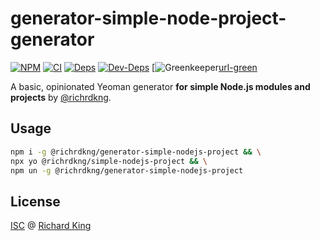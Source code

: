 # generator-simple-node-project-generator

[![NPM][badge-npm]][url-npm]
[![CI][badge-ci]][url-ci]
[![Deps][badge-deps]][url-deps]
[![Dev-Deps][badge-dev-deps]][url-dev-deps]
[![Greenkeeper][badge-green][url-green]

A basic, opinionated Yeoman generator **for simple Node.js modules and projects** by [@richrdkng][url-richrdkng].

## Usage

```bash
npm i -g @richrdkng/generator-simple-nodejs-project && \
npx yo @richrdkng/simple-nodejs-project && \
npm un -g @richrdkng/generator-simple-nodejs-project
```

## License

[ISC][url-license-doc] @ [Richard King][url-richrdkng]

  <!--- References ============================================================================ -->

  <!--- Badges -->
  [badge-npm]:      https://img.shields.io/npm/v/@richrdkng/generator-simple-nodejs-project?color=brightgreen&label=NPM&style=flat-square
  [badge-ci]:       https://img.shields.io/travis/richrdkng/generator-simple-nodejs-project/master?label=Travis%20CI&style=flat-square
  [badge-deps]:     https://david-dm.org/richrdkng/generator-simple-nodejs-project/status.svg?style=flat-square
  [badge-dev-deps]: https://david-dm.org/richrdkng/generator-simple-nodejs-project/dev-status.svg?style=flat-square
  [badge-green]:    https://badges.greenkeeper.io/richrdkng/generator-simple-nodejs-project.svg

  <!--- URLs -->
  [url-npm]:         https://www.npmjs.com/package/@richrdkng/generator-simple-nodejs-project
  [url-ci]:          https://travis-ci.org/richrdkng/generator-simple-nodejs-project
  [url-deps]:        https://david-dm.org/richrdkng/generator-simple-nodejs-project
  [url-dev-deps]:    https://david-dm.org/richrdkng/generator-simple-nodejs-project?type=dev
  [url-green]:       https://greenkeeper.io
  [url-richrdkng]:   https://www.richrdkng.com
  [url-license-doc]: https://github.com/richrdkng/generator-simple-nodejs-project/blob/master/LICENSE.md
  [url-contrib-doc]: https://github.com/richrdkng/generator-simple-nodejs-project/blob/master/.github/CONTRIBUTING.md
